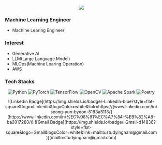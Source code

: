 <div align=center>

<a href="https://hits.seeyoufarm.com"><img src="https://hits.seeyoufarm.com/api/count/incr/badge.svg?url=https%3A%2F%2Fgithub.com%2Fgjbae1212%2Fhit-counter&count_bg=%230FE674&title_bg=%23555555&icon=&icon_color=%23E7E7E7&title=hits&edge_flat=false"/></a>

</div>

### Machine Learning Engineer
- Machine Learing Engineer
  
### Interest
- Generative AI
- LLM(Large Language Model)
- MLOps(Machine Learing Operation)
- AWS

### Tech Stacks
<div align=center>

  ![Python](https://img.shields.io/badge/python-3670A0?style=for-the-badge&logo=python&logoColor=ffdd54)
  ![PyTorch](https://img.shields.io/badge/PyTorch-%23EE4C2C.svg?style=for-the-badge&logo=PyTorch&logoColor=white)
  ![TensorFlow](https://img.shields.io/badge/TensorFlow-%23FF6F00.svg?style=for-the-badge&logo=TensorFlow&logoColor=white)
  ![OpenCV](https://img.shields.io/badge/opencv-%23white.svg?style=for-the-badge&logo=opencv&logoColor=white)
  ![Apache Spark](https://img.shields.io/badge/Apache%20Spark-FDEE21?style=flat-square&logo=apachespark&logoColor=black)
  ![Poetry](https://img.shields.io/badge/Poetry-%233B82F6.svg?style=for-the-badge&logo=poetry&logoColor=0B3D8D)
</div>

<div align=center>
  ![Linkedin Badge](https://img.shields.io/badge/-LinkedIn-blue?style=flat-square&logo=Linkedin&logoColor=white&link=https://[www.linkedin.com/in/seong-yun-byeon-8183a8113/](https://www.linkedin.com/in/%EC%98%81%EC%A7%84-%EB%82%A8-ba3017280/))
  ![Gmail Badge](https://img.shields.io/badge/-Gmail-d14836?style=flat-square&logo=Gmail&logoColor=white&link=mailto:studyingnam@gmail.com)](mailto:studyingnam@gmail.com)
</div>
